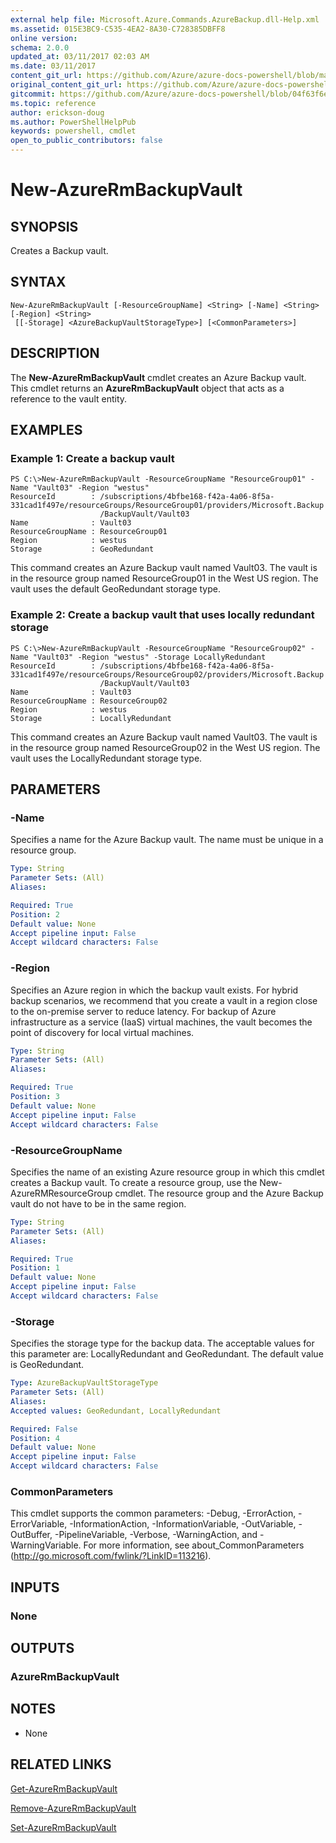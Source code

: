 ```yaml
---
external help file: Microsoft.Azure.Commands.AzureBackup.dll-Help.xml
ms.assetid: 015E3BC9-C535-4EA2-8A30-C728385DBFF8
online version:
schema: 2.0.0
updated_at: 03/11/2017 02:03 AM
ms.date: 03/11/2017
content_git_url: https://github.com/Azure/azure-docs-powershell/blob/master/azureps-cmdlets-docs/ResourceManager/AzureRM.Backup/v2.7.0/New-AzureRmBackupVault.md
original_content_git_url: https://github.com/Azure/azure-docs-powershell/blob/master/azureps-cmdlets-docs/ResourceManager/AzureRM.Backup/v2.7.0/New-AzureRmBackupVault.md
gitcommit: https://github.com/Azure/azure-docs-powershell/blob/04f63f6e685743ace2c57eb157574e34e8610b1c
ms.topic: reference
author: erickson-doug
ms.author: PowerShellHelpPub
keywords: powershell, cmdlet
open_to_public_contributors: false
---
```


# New-AzureRmBackupVault

## SYNOPSIS
Creates a Backup vault.

## SYNTAX

```
New-AzureRmBackupVault [-ResourceGroupName] <String> [-Name] <String> [-Region] <String>
 [[-Storage] <AzureBackupVaultStorageType>] [<CommonParameters>]
```

## DESCRIPTION
The **New-AzureRmBackupVault** cmdlet creates an Azure Backup vault.
This cmdlet returns an **AzureRmBackupVault** object that acts as a reference to the vault entity.

## EXAMPLES

### Example 1: Create a backup vault
```
PS C:\>New-AzureRmBackupVault -ResourceGroupName "ResourceGroup01" -Name "Vault03" -Region "westus"
ResourceId        : /subscriptions/4bfbe168-f42a-4a06-8f5a-331cad1f497e/resourceGroups/ResourceGroup01/providers/Microsoft.Backup
                    /BackupVault/Vault03
Name              : Vault03
ResourceGroupName : ResourceGroup01
Region            : westus
Storage           : GeoRedundant
```

This command creates an Azure Backup vault named Vault03.
The vault is in the resource group named ResourceGroup01 in the West US region.
The vault uses the default GeoRedundant storage type.

### Example 2: Create a backup vault that uses locally redundant storage
```
PS C:\>New-AzureRmBackupVault -ResourceGroupName "ResourceGroup02" -Name "Vault03" -Region "westus" -Storage LocallyRedundant
ResourceId        : /subscriptions/4bfbe168-f42a-4a06-8f5a-331cad1f497e/resourceGroups/ResourceGroup02/providers/Microsoft.Backup
                    /BackupVault/Vault03
Name              : Vault03
ResourceGroupName : ResourceGroup02
Region            : westus
Storage           : LocallyRedundant
```

This command creates an Azure Backup vault named Vault03.
The vault is in the resource group named ResourceGroup02 in the West US region.
The vault uses the LocallyRedundant storage type.

## PARAMETERS

### -Name
Specifies a name for the Azure Backup vault.
The name must be unique in a resource group.

```yaml
Type: String
Parameter Sets: (All)
Aliases: 

Required: True
Position: 2
Default value: None
Accept pipeline input: False
Accept wildcard characters: False
```

### -Region
Specifies an Azure region in which the backup vault exists.
For hybrid backup scenarios, we recommend that you create a vault in a region close to the on-premise server to reduce latency.
For backup of Azure infrastructure as a service (IaaS) virtual machines, the vault becomes the point of discovery for local virtual machines.

```yaml
Type: String
Parameter Sets: (All)
Aliases: 

Required: True
Position: 3
Default value: None
Accept pipeline input: False
Accept wildcard characters: False
```

### -ResourceGroupName
Specifies the name of an existing Azure resource group in which this cmdlet creates a Backup vault.
To create a resource group, use the New-AzureRMResourceGroup cmdlet.
The resource group and the Azure Backup vault do not have to be in the same region.

```yaml
Type: String
Parameter Sets: (All)
Aliases: 

Required: True
Position: 1
Default value: None
Accept pipeline input: False
Accept wildcard characters: False
```

### -Storage
Specifies the storage type for the backup data.
The acceptable values for this parameter are: LocallyRedundant and GeoRedundant.
The default value is GeoRedundant.

```yaml
Type: AzureBackupVaultStorageType
Parameter Sets: (All)
Aliases: 
Accepted values: GeoRedundant, LocallyRedundant

Required: False
Position: 4
Default value: None
Accept pipeline input: False
Accept wildcard characters: False
```

### CommonParameters
This cmdlet supports the common parameters: -Debug, -ErrorAction, -ErrorVariable, -InformationAction, -InformationVariable, -OutVariable, -OutBuffer, -PipelineVariable, -Verbose, -WarningAction, and -WarningVariable. For more information, see about_CommonParameters (http://go.microsoft.com/fwlink/?LinkID=113216).

## INPUTS

### None

## OUTPUTS

### AzureRmBackupVault

## NOTES
* None

## RELATED LINKS

[Get-AzureRmBackupVault](./Get-AzureRmBackupVault.md)

[Remove-AzureRmBackupVault](./Remove-AzureRmBackupVault.md)

[Set-AzureRmBackupVault](./Set-AzureRmBackupVault.md)


